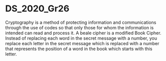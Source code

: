 # DS_2020_Gr26
Cryptography is a method of protecting information and communications through the use of codes so that only those for whom the information is intended can read and process it.
A beale cipher is a modified Book Cipher. Instead of replacing each word in the secret message with a number, you replace each letter in the secret message which  is replaced with a number that represents the position of a word in the book which starts with this letter.
